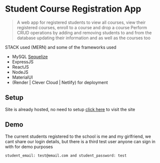 # Student Course Registration App

> A web app for registered students to view all courses, view their registered courses, enroll to a course and drop a course
> Perform CRUD operations by adding and removing students to and from the database updating their information and as well as the courses too

STACK used (MERN) and some of the frameworks used

- MySQL [Sequelize](https://sequelize.org/api/v6/identifiers)
- ExpressJS
- ReactJS
- NodeJS
- MaterialUI
- (Render | Clever Cloud | Netlify) for deployment

## Setup

Site is already hosted, no need to setup
[click here](https://student-registration-system-uofc.netlify.app/) to visit the site

## Demo

The current students registered to the school is me and my girlfriend, we cant share our login details, but there is a third test user anyone can sign in with for demo purposes

```
student_email: test@email.com and student_password: test
```
